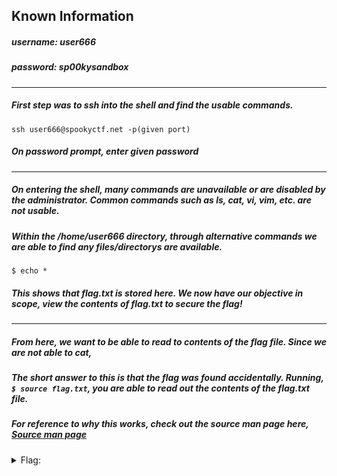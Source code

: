 ## Known Information
##### username: user666
##### password: sp00kysandbox
---
##### First step was to ssh into the shell and find the usable commands.
```
ssh user666@spookyctf.net -p(given port)
```
##### On password prompt, enter given password
---
##### On entering the shell, many commands are unavailable or are disabled by the administrator. Common commands such as ls, cat, vi, vim, etc. are not usable.
##### Within the /home/user666 directory, through alternative commands we are able to find any files/directorys are available.
```
$ echo *
```
##### This shows that flag.txt is stored here. We now have our objective in scope, view the contents of flag.txt to secure the flag!
---
##### From here, we want to be able to read to contents of the flag file. Since we are not able to cat, 
##### The short answer to this is that the flag was found accidentally. Running, `$ source flag.txt`, you are able to read out the contents of the flag.txt file.
##### For reference to why this works, check out the source man page here, [Source man page](https://linuxcommand.org/lc3_man_pages/sourceh.html)
<details>
  <summary>Flag:</summary>
  sp00ky{https://youtu.be/esYeUeiG_n8}
</details>

